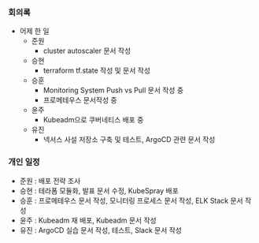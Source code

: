 ### 회의록

- 어제 한 일
    - 준원
        - cluster autoscaler 문서 작성
    - 승현
        - terraform tf.state 작성 및 문서 작성
    - 승훈
        - Monitoring System Push vs Pull 문서 작성 중
        - 프로메테우스 문서작성 중
    - 윤주
        -  Kubeadm으로 쿠버네티스 배포 중
    - 유진
        - 넥서스 사설 저장소 구축 및 테스트, ArgoCD 관련 문서 작성

### 개인 일정

- 준원 : 배포 전략 조사
- 승현 : 테라폼 모듈화, 발표 문서 수정, KubeSpray 배포
- 승훈 : 프로메테우스 문서 작성, 모니터링 프로세스 문서 작성, ELK Stack 문서 작성
- 윤주 : Kubeadm 재 배포, Kubeadm 문서 작성
- 유진 : ArgoCD 실습 문서 작성, 테스트, Slack 문서 작성